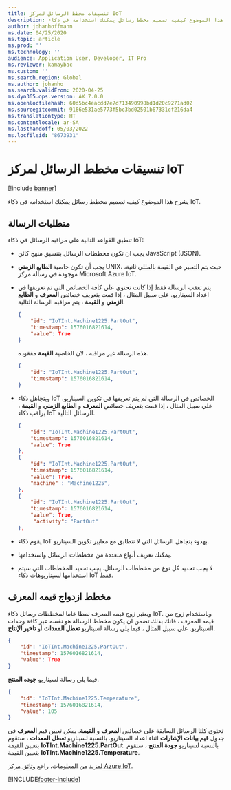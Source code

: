 ```yaml
---
title: تنسيقات مخطط الرسائل لمركز IoT
description: يشرح هذا الموضوع كيفيه تصميم مخطط رسائل يمكنك استخدامه في ذكاء IoT.
author: johanhoffmann
ms.date: 04/25/2020
ms.topic: article
ms.prod: ''
ms.technology: ''
audience: Application User, Developer, IT Pro
ms.reviewer: kamaybac
ms.custom: ''
ms.search.region: Global
ms.author: johanho
ms.search.validFrom: 2020-04-25
ms.dyn365.ops.version: AX 7.0.0
ms.openlocfilehash: 60d5bc4eacdd7e7d713490998bd1d20c9271ad02
ms.sourcegitcommit: 9166e531ae5773f5bc3bd02501b67331cf216da4
ms.translationtype: HT
ms.contentlocale: ar-SA
ms.lasthandoff: 05/03/2022
ms.locfileid: "8673931"
---
```

# <a name="schema-formats-for-iot-hub-messages"></a>تنسيقات مخطط الرسائل لمركز IoT

[!include [banner](../../includes/banner.md)]

يشرح هذا الموضوع كيفيه تصميم مخطط رسائل يمكنك استخدامه في ذكاء IoT.

## <a name="message-requirements"></a>متطلبات الرسالة

تنطبق القواعد التالية علي مراقبه الرسائل في ذكاء IoT:

+ يجب ان تكون مخططات الرسائل بتنسيق منهج كائن JavaScript (JSON).
+ يجب أن تكون خاصية **الطابع الزمني** UNIX، حيث يتم التعبير عن القيمة بالمللي ثانية، موجودة في رسالة مركز Microsoft Azure IoT.
+ يتم تعقب الرسالة فقط إذا كانت تحتوي علي كافة الخصائص التي تم تعريفها في اعداد السيناريو. علي سبيل المثال ، إذا قمت بتعريف خصائص **المعرف** و **الطابع الزمني** و **القيمة** ، يتم مراقبه الرسالة التالية.

    ```json
    {
        "id": "IoTInt.Machine1225.PartOut",
        "timestamp": 1576016821614,
        "value": True
    }
    ```

    هذه الرسالة غير مراقبه ، لان الخاصية **القيمة** مفقوده.

    ```json
    {
        "id": "IoTInt.Machine1225.PartOut",
        "timestamp": 1576016821614,
    }
    ```

+ ويتجاهل ذكاء IoT الخصائص في الرسالة التي لم يتم تعريفها في تكوين السيناريو. علي سبيل المثال ، إذا قمت بتعريف خصائص **المعرف** و **الطابع الزمني** و **القيمة** ، يراقب ذكاء IoT الرسائل التالية.

    ```json
    {
        "id": "IoTInt.Machine1225.PartOut",
        "timestamp": 1576016821614,
        "value": True
    },
    {
        "id": "IoTInt.Machine1225.PartOut",
        "timestamp": 1576016821614,
        "value": True,
        "machine" : "Machine1225",
    },
    {
        "id": "IoTInt.Machine1225.PartOut",
        "timestamp": 1576016821614,
        "value": True,
         "activity": "PartOut"
    },
    ```

+ يقوم ذكاء IoT بهدوء بتجاهل الرسائل التي لا تتطابق مع معايير تكوين السيناريو.
+ يمكنك تعريف أنواع متعددة من مخططات الرسائل واستخدامها.
+ لا يجب تحديد كل نوع من مخططات الرسائل. يجب تحديد المخططات التي سيتم استخدامها لسيناريوهات ذكاء IoT فقط.

## <a name="id-value-pair-schema"></a>مخطط ازدواج قيمه المعرف

ويعتبر زوج قيمه المعرف نمطا عاما لمخططات رسائل ذكاء IoT. وباستخدام زوج من قيمه المعرف ، فانك بذلك تضمن ان يكون مخطط الرسالة هو نفسه عبر كافة وحدات السيناريو. علي سبيل المثال ، فيما يلي رسالة لسيناريو **تعطل المعدات** أو **تاخير الإنتاج**.

```json
{
    "id": "IoTInt.Machine1225.PartOut",
    "timestamp": 1576016821614,
    "value": True
}
```

فيما يلي رسالة لسيناريو **جوده المنتج**.

```json
{
    "id": "IoTInt.Machine1225.Temperature",
    "timestamp": 1576016821614,
    "value": 105
}
```

تحتوي كلتا الرسائل السابقة علي خصائص **المعرف** و **القيمة**. يمكن تعيين قيم **المعرف** في جدول **قيم بيانات الإشارات** اثناء اعداد السيناريو. بالنسبة لسيناريو **تعطل المعدات** ، ستقوم بتعيين القيمة **IoTInt.Machine1225.PartOut**. بالنسبة لسيناريو **جودة المنتج** ، ستقوم بتعيين القيمة **IoTInt.Machine1225.Temperature**.

لمزيد من المعلومات، راجع [وثائق مركز Azure IoT](/azure/iot-hub/).


[!INCLUDE[footer-include](../../includes/footer-banner.md)]